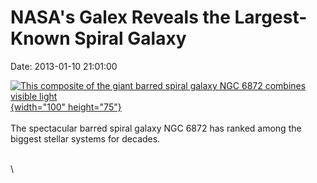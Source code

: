 NASA\'s Galex Reveals the Largest-Known Spiral Galaxy
=====================================================

Date: 2013-01-10 21:01:00

[![This composite of the giant barred spiral galaxy NGC 6872 combines
visible
light](http://www.jpl.nasa.gov/images/galex/20130110/pia16613-th.jpg){width="100"
height="75"}](http://www.jpl.nasa.gov/news/news.cfm?release=2013-016&rn=news.xml&rst=3651)\
\
The spectacular barred spiral galaxy NGC 6872 has ranked among the
biggest stellar systems for decades.

\
\
